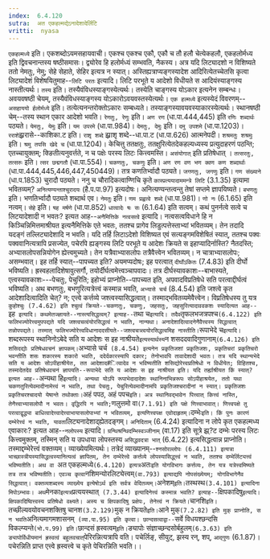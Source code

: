 ```yaml
---
index:  6.4.120
sutra:  अत एकहल्मद्येऽनादेशादेर्लिटि
vritti:  nyasa
---
```


`एकहल्मध्ये` इति। एकशब्दोऽयमसहायवाची। एकश्च एकश्च एकौ, एकौ च तौ हलौ चेत्येकहलौ, एकहलोर्मध्य इति द्विवचनान्तस्य षष्ठीसमासः। द्व्योरेव हि हलोर्मध्यं सम्भवति, नैकस्य। अत्र यदि लिट्यादशो न विशिष्यते ततो नेमतुः, नेमु; सेहे सेहाते, सेहिर इत्यत्र न स्यात्। अस्तिह्यत्राप्यङ्गस्यादेश आदिरित्येतच्चेतसि कृत्वा लिट्यादेशं विशेषयितुमाह--`लिटि परतः` इत्यादि। लिटि परभूते य आदेशो विधीयते स आदियंस्याङ्गस्य नास्तीत्यर्थः। `तस्य` इति। तस्यैवंविधस्याङ्गस्येत्यर्थः। तस्येति चाङ्गस्य योऽकार इत्यनेन सम्बन्धः। अवयवषष्ठी चेयम्, तस्यैवंविधस्याङ्गस्य योऽकारोऽवयवस्तस्येत्यर्थः। `एक हल्मध्ये` इत्यस्येदं विवरणम्--`असहाययो र्हलोर्मध्ये` इति। तत्येत्यनन्तरोक्तोऽकारः सम्बध्यते। तस्याङ्गस्यावयवस्याकारस्येत्यर्थः। स्थानषष्ठी चेम्--तस्य स्थान एकार आदेशो भवति। `रेणतुः, रेणुः` इति। `अण रण` (धा.पा.444,445) इति `रणिः शब्दार्थः` पठ्यते। `येमतुः, येमुः` इति। `यम उपरमे` (धा.पा.984)। `देमतुः, देमुः` इति। `दमु उपशमे` (धा.पा.1203)।
`रराशे`झ्र्ररासे--काशिका.ट इति। `राशृ शब्दे` झ्र्राशृ शब्दे--धा.पा.ट (धा.पा.626) आत्मनेपदी। `शश्रमतुः शश्रमुः` इति। `श्रमु तपसि खेदे च` (धा.पा.1204)।
केचित्तु ततक्षतुः, ततक्षुरित्येतदेकहल्यध्यस्य प्रत्युदाहरणं पठन्ति; एतच्चायुक्तम्; क्ङितीत्यनुवर्त्तते, न च पक्षेः परस्य लिटः कित्त्वमस्ति। `असंयोगात्` इति प्रतिषेधात् । `तत्सरतुः, तत्सरुः` इति। `त्सर छद्मगतौ` (धा.पा.554)। `चकणतुः, चकणुः` इति। `अण रण वण भण क्वण कण शब्दार्थाः` (धा.पा.444,445,446,447,450449)। तत्र कणतिर्भ्वादौ पठ्यते। `जगणतुः, जगणुः` इति। `गण संख्याने` (धा.प.1853) चुरादौ पठ्यते। ननु च चौरादिकत्वाण्णिचि कृते `कास्प्रत्ययादाममन्त्रे लिटि` (3.1.35) इत्यामा भवितव्यम्? `अनित्यण्यन्ताश्चुरादयः` (है.प.पा.97) इत्यदोषः। अनित्यण्यन्तत्वन्तु तेषां सप्तमे ज्ञापयिष्यते। `बभणतुः` इति। भणतिर्भ्वादौ पठ्यते शब्दार्थ एव।
`नेमतुः` इति। `णम प्रह्वत्वे शब्दे` (धा.पा.981)। `णो नः` (6.1.65) इति नत्वम्। `सेहे` इति। `षह मर्षणे` (धा.पा.852) `धात्वादेः षः सः` (6.1.64) इति सत्वम्। कथं पुनर्नत्वे सत्वे च लिटयादेशादी न भवतः? इत्यत आह--`अनैमित्तिके नत्वसत्वे` इत्यादि। नत्वसत्वविधाने हि न किञ्चिन्निमित्तमाश्रीयत इत्यनैमित्तिके एते भवतः, ततश्च प्रागेव लिडुत्पत्तेस्ताभ्यां भवितव्यम्। तेन तदादि यदङ्गं तल्लिट्यादेशादि न भवति। यदि तर्हि लिटाऽदेशो विशिष्यत एवं सत्यङ्गमविशेषितं स्यात्, ततश्च पक्वः पक्ववानित्यत्रापि प्रसज्येत, पचेरपि ह्यङ्गस्य लिटि परभूते य आदेशः क्रियते स इहाप्यादिर्नास्ति? नैतदस्ति; अभ्यासलोपसन्नियोगेन ह्येत्त्वमुच्यते। तेन यत्रैवाभ्यासलोपः तत्रैवैत्त्वेन भवितव्यम्। न चात्राभ्यासलोपः; असम्भवात्। इह तर्हि स्यात्--पापच्यत इति? अयमप्यदोषः; इह परत्वात् `दीर्घोऽकितः` (7.4.83) इति दीर्घो भविष्यति। ह्रस्वहलादिशेषावुत्सर्गौ, तयोर्दीर्घत्वमेत्त्वञ्चापवादः। तत्र दीर्घस्यावकाशः--बाभास्यते, एत्वस्यावकाशः---पेचतुः, पेचुरिति; इहोभ्यं प्राप्नोति--पापच्यत इति, अपवादविप्रतिषेधे सति परत्वाद्दीर्घत्वं भविष्यति।
अथ बभणतुः, बभणुरित्यत्रेत्त्वं कस्मान्न भवति, `अभ्यासे चर्च` (8.4.54) इति जश्त्वे कृत आदेशादित्वादिति चेत्? न; एत्त्वे कर्त्तव्ये जश्त्वस्यासिद्धत्वात्। तस्माद्भवितव्यमेवैत्त्वेन। विप्रतिषेधस्य तु यत्र `कुहोश्चुः (7.4.62) इति श्चुत्वं क्रियते--चकणतुः, चकणुः, जहसतुः, जहसुरित्यादाववकशः स्यादित्यत आह--`इह` इत्यादि। कथमेतज्ज्ञायते--नास्त्यसिद्धत्वम्? इत्याह--`तथा च` इत्यादि। तदैव `तृफलभजत्रपश्च` (6.4.122) इति फलिभज्योरेत्त्वमुपपद्यते यदि जश्त्वचत्वंयोरसिद्धत्वं न भवति, नान्यथा। अनादेशादित्वादनेनैवैत्त्वस्य सिद्धत्वात् तन्नोपपद्यते। तस्मात् फलिभज्योरेत्त्वविधानाददसीयते--जश्त्वचत्र्त्वयोरसिद्धत्वमिह नास्तीति। `रूपाभेदे च` इत्यादि। `शब्दरूपस्य स्थानिनोऽबेदे सति य आदेशः स इह नाश्रीयते` इत्यस्यार्थस्य `न शसददवादिगुणानाम्` (6.4.126) इति शसिदद्योः प्रतिषेधवचनं ज्ञापकम्। `अभ्यासे चर्च` (8.4.54) इत्यनेन प्रकृतिजशां प्रकृतिजशः, प्रकृतिचरां प्रकृतिचरो भवन्तीति शसः शकारस्य शकारो भवति, ददेर्दकारस्यापि दकार; तेनोभावपि तावादेशादी भवतः। तत्र यदि स्थान्यभेदे सति य आदेशः सोऽपीहाश्रीयेत, तत आदेशाद#ित्वादेव न भविष्यतीति शसिद्योरेत्त्वप्रतिषेधो न विधीयेत; विहितश्च, तस्मादेतदेव प्रतिषेधवचनं ज्ञापयति--रूपाभेदे सति य आदेशः स इह नाश्रीयत इति। यदि तर्ह्याश्रीयत किं स्यात्? इत्यत आह--`अन्यथा हि` इत्यादि। अन्यथा योऽपि रूपाभेदादादेशः स्थानिनाभिन्नरूपः सोऽपीहाश्रयेत, ततो यथा चकणतुरित्येवमादीनामेत्त्वं न भवति, तथा पेचतुः, पेचुरित्येवमादीनामपि प्रकृतिजश्चरादीनां न स्यात्। प्रकृतिजशः प्रकृतिचरश्चादयो येषान्ते तथोक्ताः। `अहं पपठ, अहं पपच` इति। अत्र स्थानिवद्भावेन पित्त्वात् कित्त्वं नास्ति, तेनैत्त्वाभ्यासलोपौ न भवतः। वृद्धिरपि न भवति; `णलुत्तमो वा` (7.1.91) इति पक्षे णित्त्वाभावात्। णित्त्वपक्षे तु परत्वाद्वृद्ध्या बाधित्वादेत्त्वादेत्त्वाभायासलोपाभ्यां न भवितव्यम्, इत्यणित्त्वपक्ष एवोदाहृतम्।
`दम्भेः` इति। किं पुनः कारणं दम्भेरेत्त्वं न भवति, यावता `लिट्यनादेशाद्ह्येतदङ्गम्। `अनिदिताम्` (6.4.24) इत्यादिना न लोपे कृत एकहल्मध्य एवाकारः? इत्यत आह--`नलोपस्य` इत्यादि। `ग्रन्थिश्रन्थिदम्भिस्वञ्जीनाम्` (वा.17) इति सूत्रे झ्र्?ट दम्भेः परस्य लिटः कित्त्वमुक्तम्, तस्मिन् सति य उपधाया लोपस्तस्य `असिद्धवदत्रा भात्` (6.4.22) इत्यसिद्धत्वान्न प्राप्नोति। तस्माद्दम्भेरेत्त्वं वक्तव्यम्। व्याख्येयमित्यर्थः। तत्रेदं व्याख्यानम्--`श्नसोरल्लोपः (6.4.111) इत्यत्रा भाच्छास्त्रीयस्यासिद्धत्वस्यानित्यत्वं ज्ञापितम्, तेन दम्भेरेत्त्वे कर्त्तव्ये लोपस्यासिद्ध्त्त्वं न भवति, ततश्च दम्भेर्लिट्यत्त्वं भविष्यतीति। अथ वा `अत एकहल्मध्ये` (6.4.120) इत्यत्र `अतः` इति योगविभागः कर्त्तव्यः, तेन यत्र यत्रेत्त्वमिष्यते तत्र तत्र भविष्यतीति। एवञ्च कृत्वा `नशिमन्योरलिट्येत्त्वम्` (वा.793) इत्याद्यपि नोपसंख्येयम्; योगविभागेनैव सिद्धत्वात्। वक्तव्यशब्दस्य व्याख्येय इत्येषोऽर्थ इति सर्वत्र वेदितव्यम्। `अनेशम्` इति। `तस्थस्थ` (3.4.101) इत्यादिना मिपोऽम्भावः।
अथ `मेनका` इत्यत्र `प्रत्ययस्थात्` (7.3.44) इत्यादिनेत्त्वं कस्मान्न भवति? इत्याह--`क्षिपकादिषु` इत्यादि। क्षिपकादिष्वित्त्वस्य प्रतिषेधो वक्ष्यते। अस्य च क्षिपकादिषु प्रक्षेपः, तेनेत्त्वं न क्रियते।
`चानशि` इति। `तच्छील्यवयोवचनशक्तिषु चानश` (3.2.129) `मुक् न क्रियते` इति। `आने मुक्` (7.2.82) इति मुक् प्राप्नोति, स न भवति `अनित्यमागमशासनम्` (व्या.पा.95) इति कृत्वा। छान्दसत्वाद्वा--`सर्वे विधयश्छन्दसि विकल्प्यन्ते` (भो.प.99) इति। `छान्दसं ह्रस्वत्वम्` इति। `ङ्यापोः संज्ञाच्छन्दसोर्बहुलम्` (6.3.63) इति ङ्यापोर्विधीयमानं ह्रस्वत्वं बहुलवचात् `पेरिरन्नित्यत्रापि वति। पचेर्लिङ्, सीयुट्, झस्य रन्, शप्, `आद्गुणः` (6.1.87)। पचेरन्निति प्राप्त एत्त्वे ह्रस्वत्त्वे च कृते पेचिरन्निति भवति।।

